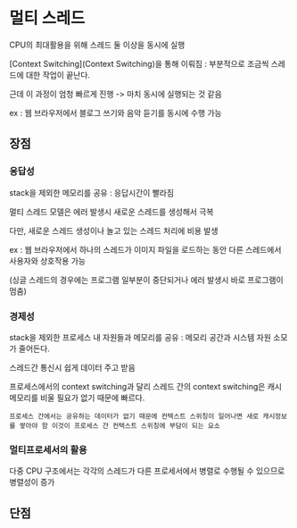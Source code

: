 # 멀티 스레드

CPU의 최대활용을 위해 스레드 둘 이상을 동시에 실행

[Context Switching](Context Switching)을 통해 이뤄짐 : 부분적으로 조금씩 스레드에 대한 작업이 끝난다.

근데 이 과정이 엄청 빠르게 진행 -> 마치 동시에 실행되는 것 같음

ex : 웹 브라우저에서 블로그 쓰기와 음악 듣기를 동시에 수행 가능

## 장점

### 응답성
stack을 제외한 메모리를 공유 : 응답시간이 빨라짐

멀티 스레드 모델은 에러 발생시 새로운 스레드를 생성해서 극복

다만, 새로운 스레드 생성이나 놀고 있는 스레드 처리에 비용 발생

ex : 웹 브라우저에서 하나의 스레드가 이미지 파일을 로드하는 동안 다른 스레드에서 사용자와 상호작용 가능

(싱글 스레드의 경우에는 프로그램 일부분이 중단되거나 에러 발생시 바로 프로그램이 멈춤)

### 경제성
stack을 제외한 프로세스 내 자원들과 메모리를 공유 : 메모리 공간과 시스템 자원 소모가 줄어든다. 

스레드간 통신시 쉽게 데이터 주고 받음 

프로세스에서의 context switching과 달리 스레드 간의 context switching은 캐시 메모리를 비울 필요가 없기 때문에 빠르다. 

	프로세스 간에서는 공유하는 데이터가 없기 때문에 컨텍스트 스위칭이 일어나면 새로 캐시정보를 쌓아야 함 이것이 프로세스 간 컨텍스트 스위칭에 부담이 되는 요소

### 멀티프로세서의 활용
다중 CPU 구조에서는 각각의 스레드가 다른 프로세서에서 병렬로 수행될 수 있으므로 병렬성이 증가 

## 단점


